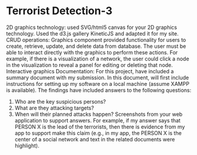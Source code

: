 # Terrorist Detection-3
2D graphics technology: used SVG/html5 canvas for your 2D graphics technology. Used the d3.js gallery KineticJS and adapted it for my site.
CRUD operations: Graphics component provided functionality for users to create, retrieve, update, and delete data from database. The user must be able to interact directly with the graphics to perform these actions. For example, if there is a visualization of a network, the user could click a node in the visualization to reveal a panel for editing or deleting that node.
Interactive graphics
Documentation: For this project, have included a summary document with my submission. In this document, will first include instructions for setting up my software on a local machine (assume XAMPP is available).
The findings have included answers to the
following questions:
1) Who are the key suspicious persons?
2) What are they attacking targets?
3) When will their planned attacks happen?
Screenshots from your web application to support answers. For example, if my answer says that PERSON X is the lead of the terrorists, then there is evidence from my app to support make this claim (e.g., in my app, the PERSON X is the center of a social network and text in the related documents were highlight).
